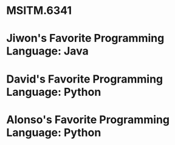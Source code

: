 # MSITM.6341

# Jiwon's Favorite Programming Language: Java
# David's Favorite Programming Language: Python
# Alonso's Favorite Programming Language: Python


